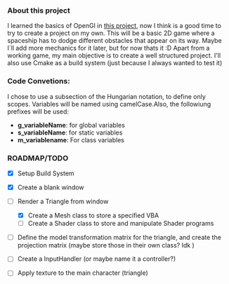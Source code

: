 
### About this project

I learned the basics of OpenGl in [this project](https://github.com/h-pina/open-gl), now I think is a good time to try to create a project on my own.
This will be a basic 2D game where a spaceship has to dodge different obstacles that appear on its way. Maybe I`ll add more mechanics for it later, but for now thats it :D
Apart from a working game, my main objective is to create a well structured project. I'll also use Cmake as a build system (just because I always wanted to test it)

### Code Convetions:

I chose to use a subsection of the Hungarian notation, to define only scopes. Variables will be named using camelCase.Also, the followiung prefixes will be used:
- **g_variableName**: for global variables
- **s_variableName**: for static variables
- **m_variablename**: For class variables

### ROADMAP/TODO

- [x] Setup Build System
- [x] Create a blank window
- [ ] Render a Triangle from window 
    - [x] Create a Mesh class to store a specified VBA
    - [ ] Create a Shader class to store and manipulate Shader programs
- [ ] Define the model transformation matrix for the triangle, and create the projection matrix (maybe store those in their own class? Idk )
- [ ] Create a InputHandler (or maybe name it a controller?)
- [ ] Apply texture to the main character (triangle)

    
